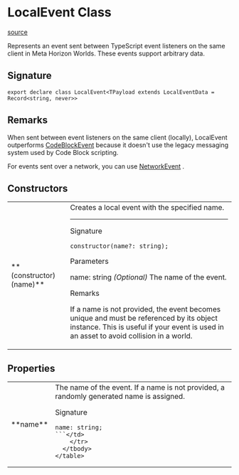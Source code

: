 # LocalEvent Class

[source](https://developers.meta.com/horizon-worlds/reference/2.0.0/core_localevent)

Represents an event sent between TypeScript event listeners on the same client in Meta Horizon Worlds. These events support arbitrary data.

## Signature

```
export declare class LocalEvent<TPayload extends LocalEventData = Record<string, never>>
```

## Remarks

When sent between event listeners on the same client (locally), LocalEvent outperforms [CodeBlockEvent](/horizon-worlds/reference/2.0.0/core_codeblockevent) because it doesn't use the legacy messaging system used by Code Block scripting.

  

For events sent over a network, you can use [NetworkEvent](/horizon-worlds/reference/2.0.0/core_networkevent) .

## Constructors

<table>
  <tbody>
    <tr>
      <td>**(constructor)(name)**</td>
      <td>Creates a local event with the specified name.

* * *

Signature

```
constructor(name?: string);
```

Parameters

name: string *(Optional)* The name of the event.

Remarks

If a name is not provided, the event becomes unique and must be referenced by its object instance. This is useful if your event is used in an asset to avoid collision in a world.</td>
    </tr>
  </tbody>
</table>

## Properties

<table>
  <tbody>
    <tr>
      <td>**name**</td>
      <td>The name of the event. If a name is not provided, a randomly generated name is assigned.

Signature

```
name: string;
```</td>
    </tr>
  </tbody>
</table>